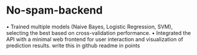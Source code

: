 # No-spam-backend
•	Trained multiple models (Naive Bayes, Logistic Regression, SVM), selecting the best based on cross-validation performance.
•	Integrated the API with a minimal web frontend for user interaction and visualization of prediction results.
write this in github readme in points 
